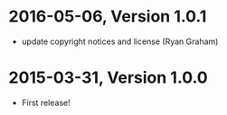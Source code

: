 2016-05-06, Version 1.0.1
=========================

 * update copyright notices and license (Ryan Graham)


2015-03-31, Version 1.0.0
=========================

 * First release!
